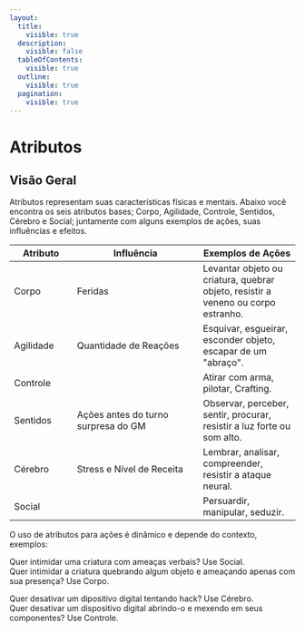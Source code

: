 ```yaml
---
layout:
  title:
    visible: true
  description:
    visible: false
  tableOfContents:
    visible: true
  outline:
    visible: true
  pagination:
    visible: true
---
```


# Atributos

## Visão Geral

Atributos representam suas características físicas e mentais. Abaixo você encontra os seis atributos bases; Corpo, Agilidade, Controle, Sentidos, Cérebro e Social; juntamente com alguns exemplos de ações, suas influências e efeitos.

<table><thead><tr><th width="95">Atributo</th><th width="206">Influência</th><th>Exemplos de Ações</th></tr></thead><tbody><tr><td>Corpo</td><td>Feridas</td><td>Levantar objeto ou criatura, quebrar objeto, resistir a veneno ou corpo estranho.</td></tr><tr><td>Agilidade</td><td>Quantidade de Reações</td><td>Esquivar, esgueirar, esconder objeto, escapar de um "abraço".</td></tr><tr><td>Controle</td><td></td><td>Atirar com arma, pilotar, Crafting.</td></tr><tr><td>Sentidos</td><td>Ações antes do turno surpresa do GM</td><td>Observar, perceber, sentir, procurar, resistir a luz forte ou som alto.</td></tr><tr><td>Cérebro</td><td>Stress e Nível de Receita</td><td>Lembrar, analisar, compreender, resistir a ataque neural.</td></tr><tr><td>Social</td><td></td><td>Persuardir, manipular, seduzir.</td></tr></tbody></table>

<!-- ## Corpo

Corpo indica o quão forte e resiliente você é, sua força física e sua fortitude do corpo, quanta punição física você pode suportar. Você irá realizar testes de Corpo para atacar com armas pesadas, quebrar uma porta, levantar objetos ou criaturas, ou prender alguém.

## Agilidade

Agilidade indica o quão rápido você é, sua mobilidade em terrenos difíceis, reflexos e velocidade de reação a perigos. Também indica o quão bom você é ao se esgueirar e esconder. Você irá realizar testes de Agilidade para atacar com armas leves, subir uma corda, saltar entre telhados, fugir das garras de inimigos, esgueirar ou se esconder de inimigos, ou esquivar de um ataque.

## Controle

Controle indica o quão hábil e preciso você é. Você irá realizar testes de Controle para tarefas que necessitam de um bom controle motor do corpo; como ser preciso ao atacar com armas de longo alcance, cuidadoso e habilidoso ao usar ferramentas, ou mexer em dispositivos mecânicos ou digitais.

## Sentidos

Sentidos indica o quão apurado são seus sentidos, e o quão você é atento a detalhes ao seu redor. Você irá realizar testes de Sentidos para perceber perigos, procurar e notar detalhes no ambiente ao seu redor, notar se alguma criatura está escondida, ou rastrear uma criatura ou objeto.

## Cérebro

Cérebro indica o quão bom você é ao deduzir e inferir informações para resolução de problemas complexos, seu conhecimento e memória e sua calma perante momentos estressantes. Você irá realizar testes de Cérebro para interpretar fatos, resolver problemas complexos, enxergar padrões, ou relembrar informações importantes.

## Social

Social indica o quão influente você é socialmente, sua força de personalidade, sua presença quanto a perigo e outras situações. Você irá realizar testes de Social para persuardir, enganar, intimidar ou manipular uma criatura, seja ela racional ou não. -->

O uso de atributos para ações é dinâmico e depende do contexto, exemplos:

Quer intimidar uma criatura com ameaças verbais? Use Social.\
Quer intimidar a criatura quebrando algum objeto e ameaçando apenas com sua presença? Use Corpo.

Quer desativar um dipositivo digital tentando hack? Use Cérebro.\
Quer desativar um dispositivo digital abrindo-o e mexendo em seus componentes? Use Controle.
